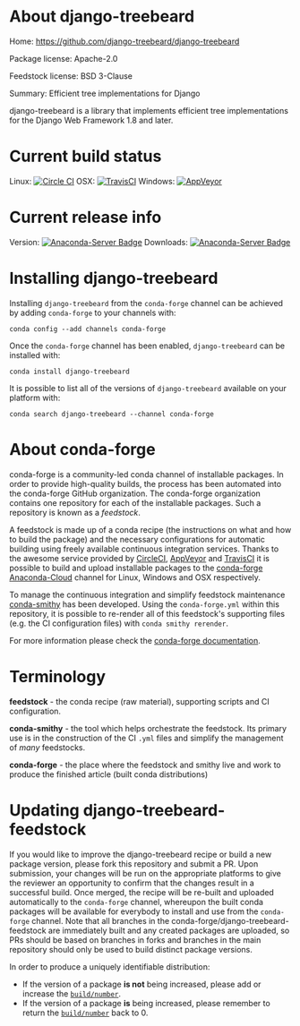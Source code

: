 About django-treebeard
======================

Home: https://github.com/django-treebeard/django-treebeard

Package license: Apache-2.0

Feedstock license: BSD 3-Clause

Summary: Efficient tree implementations for Django

django-treebeard is a library that implements efficient
tree implementations for the Django Web Framework 1.8 and later.


Current build status
====================

Linux: [![Circle CI](https://circleci.com/gh/conda-forge/django-treebeard-feedstock.svg?style=shield)](https://circleci.com/gh/conda-forge/django-treebeard-feedstock)
OSX: [![TravisCI](https://travis-ci.org/conda-forge/django-treebeard-feedstock.svg?branch=master)](https://travis-ci.org/conda-forge/django-treebeard-feedstock)
Windows: [![AppVeyor](https://ci.appveyor.com/api/projects/status/github/conda-forge/django-treebeard-feedstock?svg=True)](https://ci.appveyor.com/project/conda-forge/django-treebeard-feedstock/branch/master)

Current release info
====================
Version: [![Anaconda-Server Badge](https://anaconda.org/conda-forge/django-treebeard/badges/version.svg)](https://anaconda.org/conda-forge/django-treebeard)
Downloads: [![Anaconda-Server Badge](https://anaconda.org/conda-forge/django-treebeard/badges/downloads.svg)](https://anaconda.org/conda-forge/django-treebeard)

Installing django-treebeard
===========================

Installing `django-treebeard` from the `conda-forge` channel can be achieved by adding `conda-forge` to your channels with:

```
conda config --add channels conda-forge
```

Once the `conda-forge` channel has been enabled, `django-treebeard` can be installed with:

```
conda install django-treebeard
```

It is possible to list all of the versions of `django-treebeard` available on your platform with:

```
conda search django-treebeard --channel conda-forge
```


About conda-forge
=================

conda-forge is a community-led conda channel of installable packages.
In order to provide high-quality builds, the process has been automated into the
conda-forge GitHub organization. The conda-forge organization contains one repository
for each of the installable packages. Such a repository is known as a *feedstock*.

A feedstock is made up of a conda recipe (the instructions on what and how to build
the package) and the necessary configurations for automatic building using freely
available continuous integration services. Thanks to the awesome service provided by
[CircleCI](https://circleci.com/), [AppVeyor](http://www.appveyor.com/)
and [TravisCI](https://travis-ci.org/) it is possible to build and upload installable
packages to the [conda-forge](https://anaconda.org/conda-forge)
[Anaconda-Cloud](http://docs.anaconda.org/) channel for Linux, Windows and OSX respectively.

To manage the continuous integration and simplify feedstock maintenance
[conda-smithy](http://github.com/conda-forge/conda-smithy) has been developed.
Using the ``conda-forge.yml`` within this repository, it is possible to re-render all of
this feedstock's supporting files (e.g. the CI configuration files) with ``conda smithy rerender``.

For more information please check the [conda-forge documentation](https://conda-forge.org/docs/).

Terminology
===========

**feedstock** - the conda recipe (raw material), supporting scripts and CI configuration.

**conda-smithy** - the tool which helps orchestrate the feedstock.
                   Its primary use is in the construction of the CI ``.yml`` files
                   and simplify the management of *many* feedstocks.

**conda-forge** - the place where the feedstock and smithy live and work to
                  produce the finished article (built conda distributions)


Updating django-treebeard-feedstock
===================================

If you would like to improve the django-treebeard recipe or build a new
package version, please fork this repository and submit a PR. Upon submission,
your changes will be run on the appropriate platforms to give the reviewer an
opportunity to confirm that the changes result in a successful build. Once
merged, the recipe will be re-built and uploaded automatically to the
`conda-forge` channel, whereupon the built conda packages will be available for
everybody to install and use from the `conda-forge` channel.
Note that all branches in the conda-forge/django-treebeard-feedstock are
immediately built and any created packages are uploaded, so PRs should be based
on branches in forks and branches in the main repository should only be used to
build distinct package versions.

In order to produce a uniquely identifiable distribution:
 * If the version of a package **is not** being increased, please add or increase
   the [``build/number``](http://conda.pydata.org/docs/building/meta-yaml.html#build-number-and-string).
 * If the version of a package **is** being increased, please remember to return
   the [``build/number``](http://conda.pydata.org/docs/building/meta-yaml.html#build-number-and-string)
   back to 0.